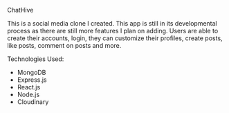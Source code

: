 ChatHive

This is a social media clone I created. This app is still in its developmental process as there are still more features I plan on adding. Users are able to create their accounts, login, they can customize their profiles, create posts, like posts, comment on posts and more.

Technologies Used:

- MongoDB
- Express.js
- React.js
- Node.js
- Cloudinary
